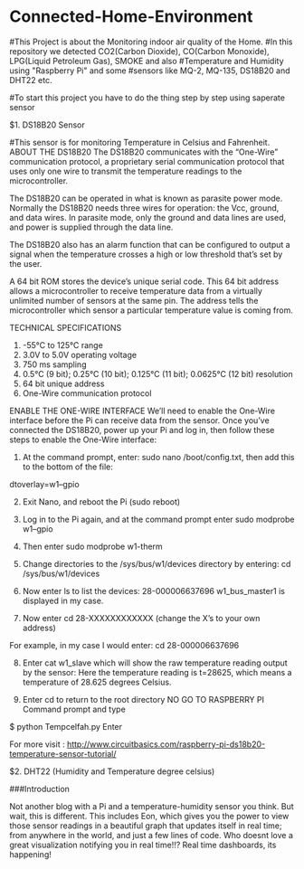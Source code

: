 # Connected-Home-Environment
#This Project is about the Monitoring indoor air quality of the Home. 
#In this repository we detected CO2(Carbon Dioxide), CO(Carbon Monoxide), LPG(Liquid Petroleum Gas), SMOKE and also 
#Temperature and Humidity using "Raspberry Pi" and some 
#sensors like MQ-2, MQ-135, DS18B20 and DHT22 etc.

#To start this project you have to do the thing step by step using saperate sensor

$1. DS18B20 Sensor

#This sensor is for monitoring Temperature in Celsius and Fahrenheit.
ABOUT THE DS18B20
The DS18B20 communicates with the “One-Wire” communication protocol, 
a proprietary serial communication protocol that uses only one wire to transmit the temperature readings to the microcontroller.

The DS18B20 can be operated in what is known as parasite power mode.
Normally the DS18B20 needs three wires for operation: the Vcc, ground, and data wires. 
In parasite mode, only the ground and data lines are used, and power is supplied through the data line.

The DS18B20 also has an alarm function that can be configured to output a signal 
when the temperature crosses a high or low threshold that’s set by the user.

A 64 bit ROM stores the device’s unique serial code. 
This 64 bit address allows a microcontroller to receive temperature data from a virtually unlimited number of sensors at the same pin.
The address tells the microcontroller which sensor a particular temperature value is coming from.

TECHNICAL SPECIFICATIONS
1. -55°C to 125°C range
2. 3.0V to 5.0V operating voltage
3. 750 ms sampling
4. 0.5°C (9 bit); 0.25°C (10 bit); 0.125°C (11 bit); 0.0625°C (12 bit) resolution
5. 64 bit unique address
6. One-Wire communication protocol

ENABLE THE ONE-WIRE INTERFACE
We’ll need to enable the One-Wire interface before the Pi can receive data from the sensor. Once you’ve connected the DS18B20, power up your Pi and log in, then follow these steps to enable the One-Wire interface:

1. At the command prompt, enter: sudo nano /boot/config.txt, then add this to the bottom of the file:

dtoverlay=w1–gpio

2. Exit Nano, and reboot the Pi (sudo reboot)

3. Log in to the Pi again, and at the command prompt enter sudo modprobe w1–gpio

4. Then enter sudo modprobe w1-therm

5. Change directories to the /sys/bus/w1/devices directory by entering: cd /sys/bus/w1/devices

6. Now enter ls to list the devices:
28-000006637696 w1_bus_master1 is displayed in my case.

7. Now enter cd 28-XXXXXXXXXXXX (change the X’s to your own address)

For example, in my case I would enter: cd 28-000006637696

8. Enter cat w1_slave which will show the raw temperature reading output by the sensor:
Here the temperature reading is t=28625, which means a temperature of 28.625 degrees Celsius.

9. Enter cd to return to the root directory
NO GO TO RASPBERRY PI Command prompt and type 

$ python Tempcelfah.py  Enter

For more visit : http://www.circuitbasics.com/raspberry-pi-ds18b20-temperature-sensor-tutorial/

$2. DHT22 (Humidity and Temperature degree celsius)

###Introduction

Not another blog with a Pi and a temperature-humidity sensor you think. But wait, this is different. This includes Eon, which gives you the power to view those sensor readings in a beautiful graph that updates itself in real time; from anywhere in the world, and just a few lines of code. Who doesnt love a great visualization notifying you in real time!!? Real time dashboards, its happening!


